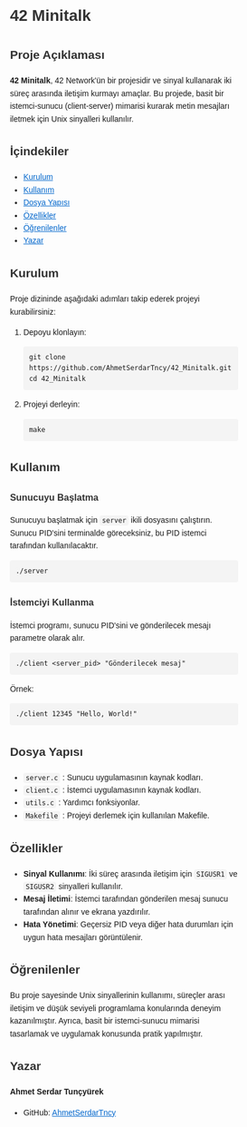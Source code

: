 <!DOCTYPE html>
<html lang="en">
<head>
    <meta charset="UTF-8">
    <meta name="viewport" content="width=device-width, initial-scale=1.0">
    <title>42 Minitalk</title>
    <style>
        body {
            font-family: Arial, sans-serif;
            line-height: 1.6;
        }
        h1, h2, h3, h4 {
            color: #333;
        }
        code {
            background-color: #f4f4f4;
            padding: 2px 4px;
            border-radius: 4px;
        }
        pre {
            background-color: #f4f4f4;
            padding: 10px;
            border-radius: 4px;
        }
        .container {
            width: 80%;
            margin: 0 auto;
        }
        a {
            color: #0066cc;
        }
    </style>
</head>
<body>
    <div class="container">
        <h1>42 Minitalk</h1>
        <h2>Proje Açıklaması</h2>
        <p><strong>42 Minitalk</strong>, 42 Network'ün bir projesidir ve sinyal kullanarak iki süreç arasında iletişim kurmayı amaçlar. Bu projede, basit bir istemci-sunucu (client-server) mimarisi kurarak metin mesajları iletmek için Unix sinyalleri kullanılır.</p>
        <h2>İçindekiler</h2>
        <ul>
            <li><a href="#kurulum">Kurulum</a></li>
            <li><a href="#kullanım">Kullanım</a></li>
            <li><a href="#dosya-yapısı">Dosya Yapısı</a></li>
            <li><a href="#özellikler">Özellikler</a></li>
            <li><a href="#öğrenilenler">Öğrenilenler</a></li>
            <li><a href="#yazar">Yazar</a></li>
        </ul>
        <h2 id="kurulum">Kurulum</h2>
        <p>Proje dizininde aşağıdaki adımları takip ederek projeyi kurabilirsiniz:</p>
        <ol>
            <li>Depoyu klonlayın:
                <pre><code>git clone https://github.com/AhmetSerdarTncy/42_Minitalk.git
cd 42_Minitalk</code></pre>
            </li>
            <li>Projeyi derleyin:
                <pre><code>make</code></pre>
            </li>
        </ol>
        <h2 id="kullanım">Kullanım</h2>
        <h3>Sunucuyu Başlatma</h3>
        <p>Sunucuyu başlatmak için <code>server</code> ikili dosyasını çalıştırın. Sunucu PID'sini terminalde göreceksiniz, bu PID istemci tarafından kullanılacaktır.</p>
        <pre><code>./server</code></pre>
        <h3>İstemciyi Kullanma</h3>
        <p>İstemci programı, sunucu PID'sini ve gönderilecek mesajı parametre olarak alır.</p>
        <pre><code>./client &lt;server_pid&gt; "Gönderilecek mesaj"</code></pre>
        <p>Örnek:</p>
        <pre><code>./client 12345 "Hello, World!"</code></pre>
        <h2 id="dosya-yapısı">Dosya Yapısı</h2>
        <ul>
            <li><code>server.c</code> : Sunucu uygulamasının kaynak kodları.</li>
            <li><code>client.c</code> : İstemci uygulamasının kaynak kodları.</li>
            <li><code>utils.c</code> : Yardımcı fonksiyonlar.</li>
            <li><code>Makefile</code> : Projeyi derlemek için kullanılan Makefile.</li>
        </ul>
        <h2 id="özellikler">Özellikler</h2>
        <ul>
            <li><strong>Sinyal Kullanımı</strong>: İki süreç arasında iletişim için <code>SIGUSR1</code> ve <code>SIGUSR2</code> sinyalleri kullanılır.</li>
            <li><strong>Mesaj İletimi</strong>: İstemci tarafından gönderilen mesaj sunucu tarafından alınır ve ekrana yazdırılır.</li>
            <li><strong>Hata Yönetimi</strong>: Geçersiz PID veya diğer hata durumları için uygun hata mesajları görüntülenir.</li>
        </ul>
        <h2 id="öğrenilenler">Öğrenilenler</h2>
        <p>Bu proje sayesinde Unix sinyallerinin kullanımı, süreçler arası iletişim ve düşük seviyeli programlama konularında deneyim kazanılmıştır. Ayrıca, basit bir istemci-sunucu mimarisi tasarlamak ve uygulamak konusunda pratik yapılmıştır.</p>
        <h2 id="yazar">Yazar</h2>
        <p><strong>Ahmet Serdar Tunçyürek</strong></p>
        <ul>
            <li>GitHub: <a href="https://github.com/AhmetSerdarTncy">AhmetSerdarTncy</a></li>
        </ul>
    </div>
</body>
</html>
